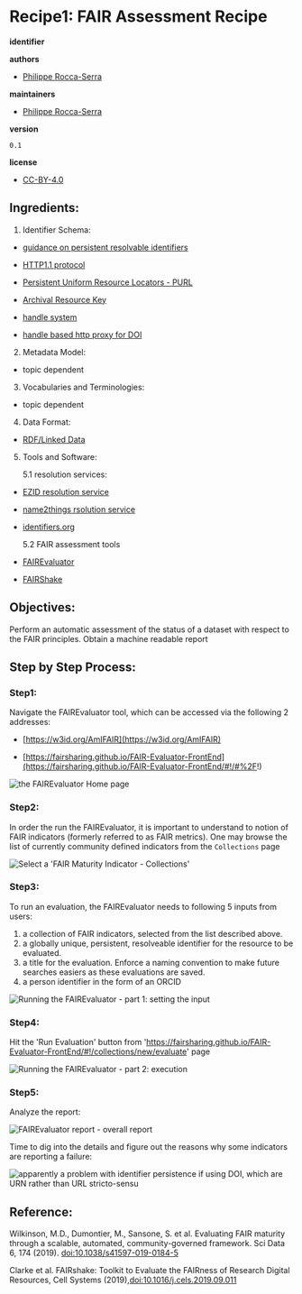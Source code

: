 # Recipe1: FAIR Assessment Recipe

**identifier**

**authors**

- [Philippe Rocca-Serra](https://orcid.org/orcid.org/0000-0001-9853-5668)

**maintainers**

- [Philippe Rocca-Serra](https://orcid.org/orcid.org/0000-0001-9853-5668)

**version**

    0.1

**license**

- [CC-BY-4.0](https://creativecommons.org/licenses/by/4.0/)


## Ingredients:

1. Identifier Schema:

- [guidance on persistent resolvable identifiers](https://www.gov.uk/government/publications/open-standards-for-government/persistent-resolvable-identifiers)

- [HTTP1.1 protocol](https://tools.ietf.org/html/rfc2616)

- [Persistent Uniform Resource Locators - PURL](https://archive.org/services/purl/)

- [Archival Resource Key](https://n2t.net/e/ark_ids.html)

- [handle system](http://www.rfc-editor.org/rfc/rfc3650.txt)

- [handle based http proxy for DOI](https://doi.org/)

2. Metadata Model:

- topic dependent

3. Vocabularies and Terminologies:

- topic dependent

4. Data Format:

- [RDF/Linked Data](https://www.w3.org/standards/semanticweb/data)

5. Tools and  Software:

    5.1  resolution services:

- [EZID resolution service](https://ezid.cdlib.org/)

- [name2things rsolution service](http://n2t.net/)

- [identifiers.org](https://identifiers.org/)

    5.2 FAIR assessment tools

- [FAIREvaluator](https://W3id.org/AmIFAIR)

- [FAIRShake](https://fairshake.cloud/)

        

## Objectives:

Perform an automatic assessment of the status of a dataset with respect to the FAIR principles.
Obtain a machine readable report 

## Step by Step Process:

### Step1: 
     
Navigate the FAIREvaluator tool, which can be accessed via the following 2 addresses:

- [https://w3id.org/AmIFAIR](https://w3id.org/AmIFAIR)

- [https://fairsharing.github.io/FAIR-Evaluator-FrontEnd](https://fairsharing.github.io/FAIR-Evaluator-FrontEnd/#!/#%2F!)


![the FAIREvaluator Home page](./assets/fair-eval-img1.png)

### Step2:

In order the run the FAIREvaluator, it is important to understand to notion of FAIR indicators (formerly referred to as FAIR metrics).
One may browse the list of currently community defined indicators from the `Collections` page 

![Select a 'FAIR Maturity Indicator - Collections'](./assets/fair-eval-img2.png)     

### Step3:

To run an evaluation, the FAIREvaluator needs to following 5 inputs from users:

1. a collection of FAIR indicators, selected from the list described above.
2. a globally unique, persistent, resolveable identifier for the resource to be evaluated.
3. a title for the evaluation. Enforce a naming convention to make future searches easiers as these evaluations are saved.
4. a person identifier in the form of an ORCID

![Running the FAIREvaluator - part 1: setting the input](./assets/fair-eval-img4.png)

### Step4:

Hit the 'Run Evaluation' button from 'https://fairsharing.github.io/FAIR-Evaluator-FrontEnd/#!/collections/new/evaluate' page



![Running the FAIREvaluator - part 2: execution ](./assets/fair-eval-img5.png)
     
### Step5:

Analyze the report:

![FAIREvaluator report - overall report ](./assets/fair-eval-img6.png)

Time to dig into the details and figure out the reasons why some indicators are reporting a failure:

![apparently a problem with identifier persistence if using DOI, which are URN rather than URL *stricto-sensu*](./assets/fair-eval-img7.png)



## Reference:

Wilkinson, M.D., Dumontier, M., Sansone, S. et al. Evaluating FAIR maturity through a scalable, automated, community-governed framework. Sci Data 6, 174 (2019). [doi:10.1038/s41597-019-0184-5](https://doi.org/10.1038/s41597-019-0184-5)

Clarke et al. FAIRshake: Toolkit to Evaluate the FAIRness of Research Digital Resources, Cell Systems (2019),[doi:10.1016/j.cels.2019.09.011](https://doi.org/10.1016/j.cels.2019.09.011)